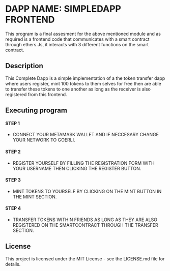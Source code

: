 # DAPP NAME: SIMPLEDAPP FRONTEND

This program is a final assesment for the above mentioned module and as required is a frontend code that communicates with a smart contract through ethers.Js, it interacts with 3 different functions on the smart contract.


## Description
This Complete Dapp is a simple implementation of a the token transfer dapp where users register, mint 100 tokens to them selves for free then are able to transfer these tokens to one another as long as the receiver is also registered from this frontend.

## Executing program

#### STEP 1
- CONNECT YOUR METAMASK WALLET AND IF NECCESARY CHANGE YOUR NETWORK TO GOERLI.

#### STEP 2
- REGISTER YOURSELF BY FILLING THE REGISTRATION FORM WITH YOUR USERNAME THEN CLICKING THE REGISTER BUTTON.

#### STEP 3
- MINT TOKENS TO YOURSELF BY CLICKING ON THE MINT BUTTON IN THE MINT SECTION.

#### STEP 4
- TRANSFER TOKENS WITHIN FRIENDS AS LONG AS THEY ARE ALSO REGISTERED ON THE SMARTCONTRACT THROUGH THE TRANSFER SECTION.


## License
This project is licensed under the MIT License - see the LICENSE.md file for details.
